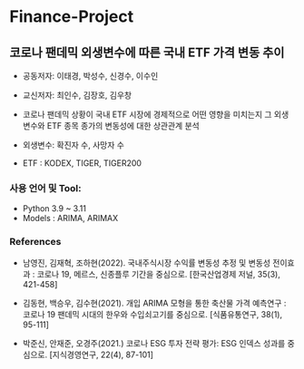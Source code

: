 # Finance-Project
## 코로나 팬데믹 외생변수에 따른 국내 ETF 가격 변동 추이
- 공동저자: 이태경, 박성수, 신경수, 이수인
- 교신저자: 최인수, 김장호, 김우창

- 코로나 팬데믹 상황이 국내 ETF 시장에 경제적으로 어떤 영향을 미치는지 그 외생변수와 ETF 종목 종가의 변동성에 대한 상관관계 분석
- 외생변수: 확진자 수, 사망자 수
- ETF : KODEX, TIGER, TIGER200

### 사용 언어 및 Tool:
- Python 3.9 ~ 3.11
- Models : ARIMA, ARIMAX

### References
- 남영진, 김재혁, 조하현(2022). 국내주식시장 수익률 변동성 추정 및 변동성 전이효과 : 코로나 19, 메르스, 신종플루 기간을 중심으로. [한국산업경제 저널, 35(3), 421-458]

- 김동현, 백승우, 김수현(2021). 개입 ARIMA 모형을 통한 축산물 가격 예측연구 : 코로나 19 팬데믹 시대의 한우와 수입쇠고기를 중심으로. [식품유통연구, 38(1), 95-111]

- 박준신, 안재준, 오경주(2021.) 코로나 ESG 투자 전략 평가: ESG 인덱스 성과를 중심으로. [지식경영연구, 22(4), 87-101]


